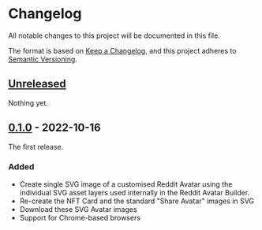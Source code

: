 # Changelog

All notable changes to this project will be documented in this file.

The format is based on [Keep a Changelog](https://keepachangelog.com/en/1.0.0/),
and this project adheres to [Semantic Versioning](https://semver.org/spec/v2.0.0.html).

## [Unreleased]

Nothing yet.

## [0.1.0] - 2022-10-16

The first release.

### Added

- Create single SVG image of a customised Reddit Avatar using the individual
  SVG asset layers used internally in the Reddit Avatar Builder.
- Re-create the NFT Card and the standard "Share Avatar" images in SVG
- Download these SVG Avatar images
- Support for Chrome-based browsers

[unreleased]: https://github.com/olivierlacan/keep-a-changelog/compare/v0.1.0...HEAD
[0.1.0]: https://github.com/h4l/headgear/releases/tag/v0.1.0
